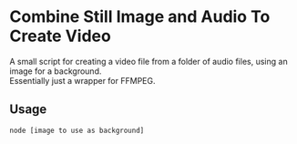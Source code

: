 # Combine Still Image and Audio To Create Video

A small script for creating a video file from a folder of audio files, using an image for a background.  
Essentially just a wrapper for FFMPEG.

## Usage

```
node [image to use as background]
```
